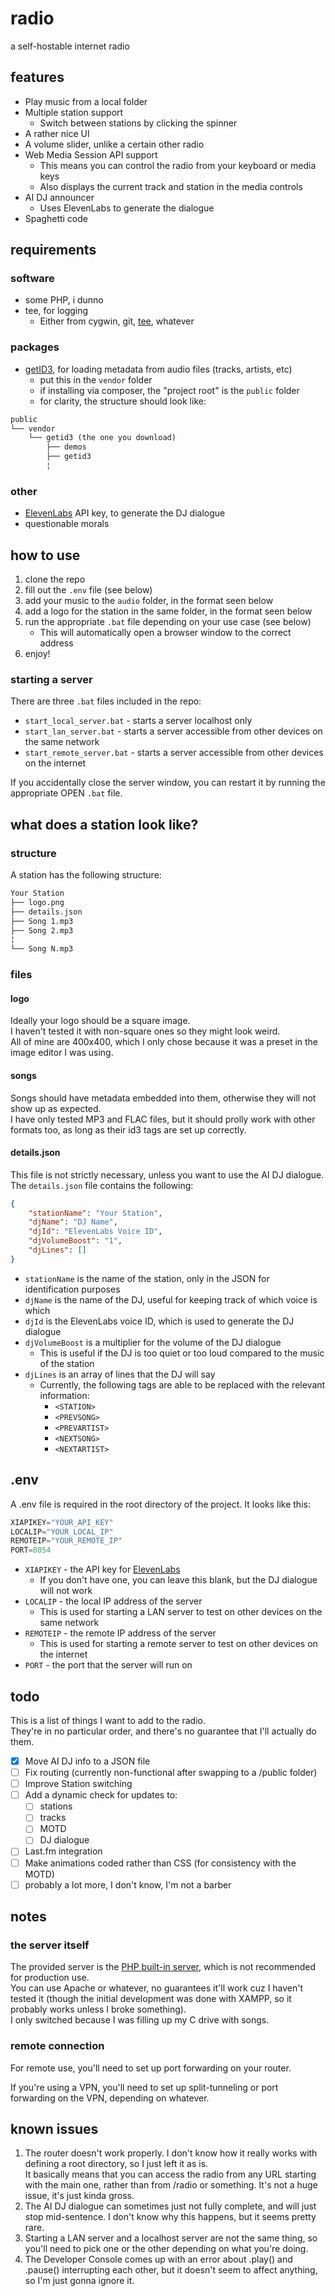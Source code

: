 # radio

 a self-hostable internet radio

## features

- Play music from a local folder
- Multiple station support
  - Switch between stations by clicking the spinner
- A rather nice UI
- A volume slider, unlike a certain other radio
- Web Media Session API support
  - This means you can control the radio from your keyboard or media keys
  - Also displays the current track and station in the media controls
- AI DJ announcer
  - Uses ElevenLabs to generate the dialogue
- Spaghetti code

## requirements

### software

- some PHP, i dunno
- tee, for logging
  - Either from cygwin, git, [tee](https://github.com/dEajL3kA/tee-win32/), whatever

### packages

- [getID3](https://github.com/JamesHeinrich/getID3), for loading metadata from audio files (tracks, artists, etc)
  - put this in the `vendor` folder
  - if installing via composer, the "project root" is the `public` folder
  - for clarity, the structure should look like:

```txt
public
└── vendor
    └── getid3 (the one you download)
        ├── demos
        ├── getid3
        ¦
```

### other

- [ElevenLabs](https://elevenlabs.io/) API key, to generate the DJ dialogue
- questionable morals

## how to use

1. clone the repo
1. fill out the `.env` file (see below)
1. add your music to the `audio` folder, in the format seen below
1. add a logo for the station in the same folder, in the format seen below
1. run the appropriate `.bat` file depending on your use case (see below)
   - This will automatically open a browser window to the correct address
1. enjoy!

### starting a server

There are three `.bat` files included in the repo:

- `start_local_server.bat` - starts a server localhost only
- `start_lan_server.bat` - starts a server accessible from other devices on the same network
- `start_remote_server.bat` - starts a server accessible from other devices on the internet

If you accidentally close the server window, you can restart it by running the appropriate OPEN `.bat` file.

## what does a station look like?

### structure

A station has the following structure:

```txt
Your Station
├── logo.png
├── details.json
├── Song 1.mp3
├── Song 2.mp3
¦
└── Song N.mp3
```

### files

#### logo

Ideally your logo should be a square image.  
I haven't tested it with non-square ones so they might look weird.  
All of mine are 400x400, which I only chose because it was a preset in the image editor I was using.

#### songs

Songs should have metadata embedded into them, otherwise they will not show up as expected.  
I have only tested MP3 and FLAC files, but it should prolly work with other formats too, as long as their id3 tags are set up correctly.

#### details.json

This file is not strictly necessary, unless you want to use the AI DJ dialogue.  
The `details.json` file contains the following:

```json
{
    "stationName": "Your Station",
    "djName": "DJ Name",
    "djId": "ElevenLabs Voice ID",
    "djVolumeBoost": "1",
    "djLines": []
}
```

- `stationName` is the name of the station, only in the JSON for identification purposes
- `djName` is the name of the DJ, useful for keeping track of which voice is which
- `djId` is the ElevenLabs voice ID, which is used to generate the DJ dialogue
- `djVolumeBoost` is a multiplier for the volume of the DJ dialogue
  - This is useful if the DJ is too quiet or too loud compared to the music of the station
- `djLines` is an array of lines that the DJ will say
  - Currently, the following tags are able to be replaced with the relevant information:
    - `<STATION>`
    - `<PREVSONG>`
    - `<PREVARTIST>`
    - `<NEXTSONG>`
    - `<NEXTARTIST>`

## .env

A .env file is required in the root directory of the project. It looks like this:

```py
XIAPIKEY="YOUR_API_KEY"
LOCALIP="YOUR_LOCAL_IP"
REMOTEIP="YOUR_REMOTE_IP"
PORT=8054
```

- `XIAPIKEY` - the API key for [ElevenLabs](https://elevenlabs.io/)
  - If you don't have one, you can leave this blank, but the DJ dialogue will not work
- `LOCALIP` - the local IP address of the server
  - This is used for starting a LAN server to test on other devices on the same network
- `REMOTEIP` - the remote IP address of the server
  - This is used for starting a remote server to test on other devices on the internet
- `PORT` - the port that the server will run on

## todo

This is a list of things I want to add to the radio.  
They're in no particular order, and there's no guarantee that I'll actually do them.

- [X] Move AI DJ info to a JSON file
- [ ] Fix routing (currently non-functional after swapping to a /public folder)
- [ ] Improve Station switching
- [ ] Add a dynamic check for updates to:
  - [ ] stations
  - [ ] tracks
  - [ ] MOTD
  - [ ] DJ dialogue
- [ ] Last.fm integration
- [ ] Make animations coded rather than CSS (for consistency with the MOTD)
- [ ] probably a lot more, I don't know, I'm not a barber

## notes

### the server itself

The provided server is the [PHP built-in server](https://www.php.net/manual/en/features.commandline.webserver.php), which is not recommended for production use.  
You can use Apache or whatever, no guarantees it'll work cuz I haven't tested it (though the initial development was done with XAMPP, so it probably works unless I broke something).  
I only switched because I was filling up my C drive with songs.

### remote connection

For remote use, you'll need to set up port forwarding on your router.

If you're using a VPN, you'll need to set up split-tunneling or port forwarding on the VPN, depending on whatever.

## known issues

1. The router doesn't work properly. I don't know how it really works with defining a root directory, so I just left it as is.  
It basically means that you can access the radio from any URL starting with the main one, rather than from /radio or something. It's not a huge issue, it's just kinda gross.
2. The AI DJ dialogue can sometimes just not fully complete, and will just stop mid-sentence. I don't know why this happens, but it seems pretty rare.
3. Starting a LAN server and a localhost server are not the same thing, so you'll need to pick one or the other depending on what you're doing.
4. The Developer Console comes up with an error about .play() and .pause() interrupting each other, but it doesn't seem to affect anything, so I'm just gonna ignore it.
